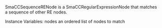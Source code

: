 SmaCCSequenceRENode is a SmaCCRegularExpressionNode that matches a sequence of other RE nodes.

Instance Variables:
	nodes	<SequenceableCollection of: SmaCCRegularExpressionNode>	an ordered list of nodes to match

